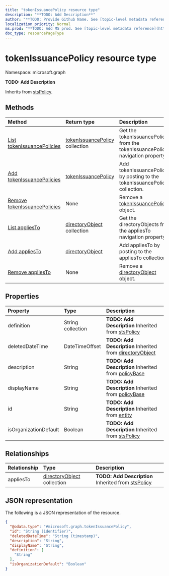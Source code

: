 ```yaml
---
title: "tokenIssuancePolicy resource type"
description: "**TODO: Add Description**"
author: "**TODO: Provide Github Name. See [topic-level metadata reference](https://msgo.azurewebsites.net/add/document/guidelines/metadata.html#topic-level-metadata)**"
localization_priority: Normal
ms.prod: "**TODO: Add MS prod. See [topic-level metadata reference](https://msgo.azurewebsites.net/add/document/guidelines/metadata.html#topic-level-metadata)**"
doc_type: resourcePageType
---
```


# tokenIssuancePolicy resource type


Namespace: microsoft.graph

**TODO: Add Description**


Inherits from [stsPolicy](../resources/stspolicy.md).

## Methods
|Method|Return type|Description|
|:---|:---|:---|
|[List tokenIssuancePolicies](../api/application-list-tokenissuancepolicies.md)|[tokenIssuancePolicy](../resources/tokenissuancepolicy.md) collection|Get the tokenIssuancePolicies from the tokenIssuancePolicies navigation property.|
|[Add tokenIssuancePolicies](../api/application-post-tokenissuancepolicies.md)|[tokenIssuancePolicy](../resources/tokenissuancepolicy.md)|Add tokenIssuancePolicies by posting to the tokenIssuancePolicies collection.|
|[Remove tokenIssuancePolicies](../api/application-delete-tokenissuancepolicies.md)|None|Remove a [tokenIssuancePolicy](../resources/tokenissuancepolicy.md) object.|
|[List appliesTo](../api/tokenissuancepolicy-list-appliesto.md)|[directoryObject](../resources/directoryobject.md) collection|Get the directoryObjects from the appliesTo navigation property.|
|[Add appliesTo](../api/tokenissuancepolicy-post-appliesto.md)|[directoryObject](../resources/directoryobject.md)|Add appliesTo by posting to the appliesTo collection.|
|[Remove appliesTo](../api/tokenissuancepolicy-delete-appliesto.md)|None|Remove a [directoryObject](../resources/directoryobject.md) object.|

## Properties
|Property|Type|Description|
|:---|:---|:---|
|definition|String collection|**TODO: Add Description** Inherited from [stsPolicy](../resources/stspolicy.md)|
|deletedDateTime|DateTimeOffset|**TODO: Add Description** Inherited from [directoryObject](../resources/directoryobject.md)|
|description|String|**TODO: Add Description** Inherited from [policyBase](../resources/policybase.md)|
|displayName|String|**TODO: Add Description** Inherited from [policyBase](../resources/policybase.md)|
|id|String|**TODO: Add Description** Inherited from [entity](../resources/entity.md)|
|isOrganizationDefault|Boolean|**TODO: Add Description** Inherited from [stsPolicy](../resources/stspolicy.md)|

## Relationships
|Relationship|Type|Description|
|:---|:---|:---|
|appliesTo|[directoryObject](../resources/directoryobject.md) collection|**TODO: Add Description** Inherited from [stsPolicy](../resources/stspolicy.md)|

## JSON representation
The following is a JSON representation of the resource.
<!-- {
  "blockType": "resource",
  "keyProperty": "id",
  "@odata.type": "microsoft.graph.tokenIssuancePolicy",
  "baseType": "microsoft.graph.stsPolicy",
  "openType": false
}
-->
``` json
{
  "@odata.type": "#microsoft.graph.tokenIssuancePolicy",
  "id": "String (identifier)",
  "deletedDateTime": "String (timestamp)",
  "description": "String",
  "displayName": "String",
  "definition": [
    "String"
  ],
  "isOrganizationDefault": "Boolean"
}
```

